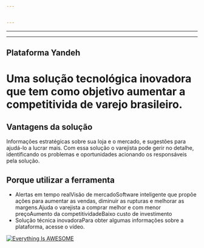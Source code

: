 ```yaml
---


---
```


<hr>
<hr>
<h2 id="plataforma-yandeh">Plataforma Yandeh</h2>
<h1 id="o-que-é-">Uma solução tecnológica inovadora que tem como objetivo aumentar a competitivida de varejo brasileiro.
</h1><h2 id="vantagens-da-solução">Vantagens da solução</h2>
<p>Informações estratégicas sobre sua loja e o mercado, e sugestões para ajudá-lo a lucrar mais. Com essa solução o varejista pode gerir no detalhe, identificando os problemas e oportunidades acionando os responsáveis pela solução.</p>
<h2 id="porque-utilizar-a-ferramenta">Porque utilizar a ferramenta</h2>
<ul>
<li>Alertas em tempo realVisão de mercadoSoftware inteligente que propõe ações para aumentar as vendas, diminuir as rupturas e melhorar as margens.Ajuda o varejista a comprar melhor e com menor preçoAumento da competitividadeBaixo custo de investimento</li>
<li>Solução técnica inovadoraPara obter algumas informações sobre a plataforma, acesse o vídeo.</li>
</ul>
<p><a href="%5Bhttps://www.youtube.com/watch?v=0bBq_EpG8g0%5D(https://www.youtube.com/watch?v=0bBq_EpG8g0)%22"><img src="http://i.imgur.com/Ot5DWAW.png" alt="Everything Is AWESOME"></a></p>

